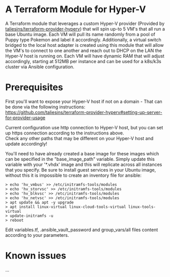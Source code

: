 # A Terraform Module for Hyper-V
A Terraform module that leverages a custom Hyper-V provider (Provided by [taliesins/terraform-provider-hyperv](https://github.com/taliesins/terraform-provider-hyperv)) that will spin up-to 5 VM's that all run a base Ubuntu image. Each VM will pull its name randomly from a pool of Puppy type Pokemon and label it accordingly. Additionally, a virtual switch bridged to the local host adapter is created using this module that will allow the VM's to connect to one another and reach out to DHCP on the LAN the Hyper-V host is running on. Each VM will have dynamic RAM that will adjust accordingly, starting at 512MB per instance and can be used for a k8s/k3s cluster via Ansible configuration.

# Prerequisites
First you'll want to expose your Hyper-V host if not on a domain - That can be done via the following instructions: https://github.com/taliesins/terraform-provider-hyperv#setting-up-server-for-provider-usage

Current configuration use http connection to Hyper-V host, but you can set up https connection according to the instructions above.  
Check any other paths that may be different on your Hyper-V host and update accordingly!

You'll need to have already created a base image for these images which can be specified in the "base_image_path" variable. Simply update this variable with your '*.vhdx' image and this will replicate across all instances that you specify.  Be sure to install guest services in your Ubuntu image, without this it is impossible to create an inventory file for ansible:  

    > echo 'hv_vmbus' >> /etc/initramfs-tools/modules
    > echo 'hv_storvsc' >> /etc/initramfs-tools/modules
    > echo 'hv_blkvsc' >> /etc/initramfs-tools/modules
    > echo 'hv_netvsc' >> /etc/initramfs-tools/modules
    > apt update && apt -y upgrade
    > apt install linux-virtual linux-cloud-tools-virtual linux-tools-virtual
    > update-initramfs -u
    > reboot
  
Edit variables.tf, .ansible_vault_password and group_vars/all files content according to your parameters.

# Known issues
...